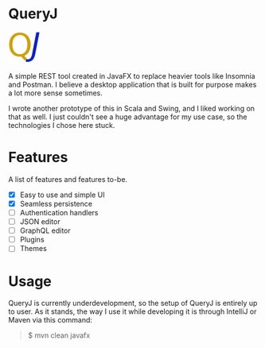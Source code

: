 # QueryJ

<img alt="QueryJ icon" height="64" src="src/main/resources/fish/eyebrow/queryj/queryj.png" title="QueryJ icon" width="64"/>

A simple REST tool created in JavaFX to replace heavier tools like Insomnia and Postman. I believe a desktop application
that is built for purpose makes a lot more sense sometimes.

I wrote another prototype of this in Scala and Swing, and I liked working on that as well. I just couldn't see a huge
advantage for my use case, so the technologies I chose here stuck.

# Features

A list of features and features to-be.

- [X] Easy to use and simple UI
- [X] Seamless persistence
- [ ] Authentication handlers
- [ ] JSON editor
- [ ] GraphQL editor
- [ ] Plugins
- [ ] Themes

# Usage

QueryJ is currently underdevelopment, so the setup of QueryJ is entirely up to user. As it stands, the way I use it
while developing it is through IntelliJ or Maven via this command:

> $ mvn clean javafx
